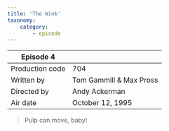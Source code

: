 ```yaml
---
title: 'The Wink'
taxonomy:
    category:
        - episode
---
```


| Episode 4 | |
|-----------------|--------------------------------|
| Production code | 704                            |
| Written by      | Tom Gammill & Max Pross |
| Directed by     | Andy Ackerman                   |
| Air date        | October 12, 1995                   |

> Pulp can move, baby!
